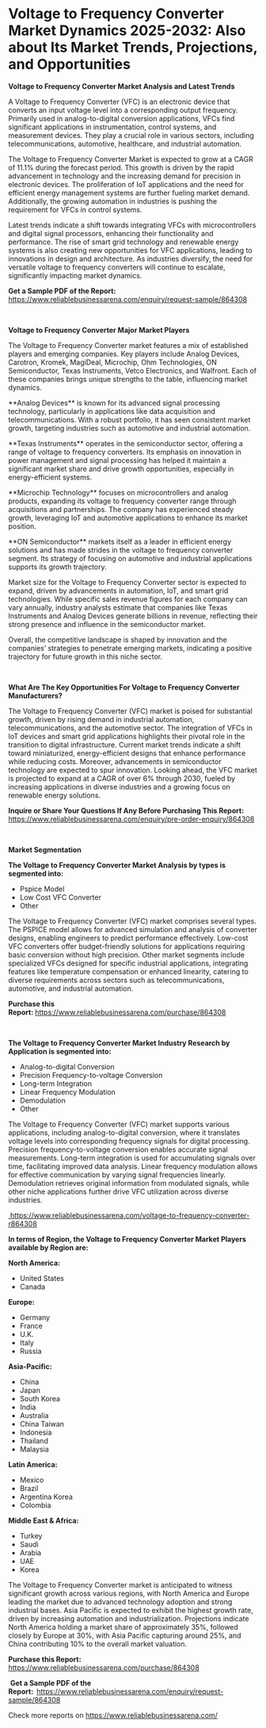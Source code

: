 <p><h1>Voltage to Frequency Converter Market Dynamics 2025-2032: Also about Its Market Trends, Projections, and Opportunities</h1></p><p><strong>Voltage to Frequency Converter Market Analysis and Latest Trends</strong></p>
<p><p>A Voltage to Frequency Converter (VFC) is an electronic device that converts an input voltage level into a corresponding output frequency. Primarily used in analog-to-digital conversion applications, VFCs find significant applications in instrumentation, control systems, and measurement devices. They play a crucial role in various sectors, including telecommunications, automotive, healthcare, and industrial automation.</p><p>The Voltage to Frequency Converter Market is expected to grow at a CAGR of 11.1% during the forecast period. This growth is driven by the rapid advancement in technology and the increasing demand for precision in electronic devices. The proliferation of IoT applications and the need for efficient energy management systems are further fueling market demand. Additionally, the growing automation in industries is pushing the requirement for VFCs in control systems.</p><p>Latest trends indicate a shift towards integrating VFCs with microcontrollers and digital signal processors, enhancing their functionality and performance. The rise of smart grid technology and renewable energy systems is also creating new opportunities for VFC applications, leading to innovations in design and architecture. As industries diversify, the need for versatile voltage to frequency converters will continue to escalate, significantly impacting market dynamics.</p></p>
<p><strong>Get a Sample PDF of the Report:&nbsp;</strong> <a href="https://www.reliablebusinessarena.com/enquiry/request-sample/864308?utm_campaign=1892&utm_medium=2&utm_source=Github&utm_content=ia&utm_term=07042025&utm_id=voltage-to-frequency-converter">https://www.reliablebusinessarena.com/enquiry/request-sample/864308</a></p>
<p>&nbsp;</p>
<p><strong>Voltage to Frequency Converter Major Market Players</strong></p>
<p><p>The Voltage to Frequency Converter market features a mix of established players and emerging companies. Key players include Analog Devices, Carotron, Kromek, MagiDeal, Microchip, Ohm Technologies, ON Semiconductor, Texas Instruments, Vetco Electronics, and Walfront. Each of these companies brings unique strengths to the table, influencing market dynamics.</p><p>**Analog Devices** is known for its advanced signal processing technology, particularly in applications like data acquisition and telecommunications. With a robust portfolio, it has seen consistent market growth, targeting industries such as automotive and industrial automation.</p><p>**Texas Instruments** operates in the semiconductor sector, offering a range of voltage to frequency converters. Its emphasis on innovation in power management and signal processing has helped it maintain a significant market share and drive growth opportunities, especially in energy-efficient systems.</p><p>**Microchip Technology** focuses on microcontrollers and analog products, expanding its voltage to frequency converter range through acquisitions and partnerships. The company has experienced steady growth, leveraging IoT and automotive applications to enhance its market position.</p><p>**ON Semiconductor** markets itself as a leader in efficient energy solutions and has made strides in the voltage to frequency converter segment. Its strategy of focusing on automotive and industrial applications supports its growth trajectory.</p><p>Market size for the Voltage to Frequency Converter sector is expected to expand, driven by advancements in automation, IoT, and smart grid technologies. While specific sales revenue figures for each company can vary annually, industry analysts estimate that companies like Texas Instruments and Analog Devices generate billions in revenue, reflecting their strong presence and influence in the semiconductor market.</p><p>Overall, the competitive landscape is shaped by innovation and the companies’ strategies to penetrate emerging markets, indicating a positive trajectory for future growth in this niche sector.</p></p>
<p>&nbsp;</p>
<p><strong>What Are The Key Opportunities For Voltage to Frequency Converter Manufacturers?</strong></p>
<p><p>The Voltage to Frequency Converter (VFC) market is poised for substantial growth, driven by rising demand in industrial automation, telecommunications, and the automotive sector. The integration of VFCs in IoT devices and smart grid applications highlights their pivotal role in the transition to digital infrastructure. Current market trends indicate a shift toward miniaturized, energy-efficient designs that enhance performance while reducing costs. Moreover, advancements in semiconductor technology are expected to spur innovation. Looking ahead, the VFC market is projected to expand at a CAGR of over 6% through 2030, fueled by increasing applications in diverse industries and a growing focus on renewable energy solutions.</p></p>
<p><strong>Inquire or Share Your Questions If Any Before Purchasing This Report:</strong> <a href="https://www.reliablebusinessarena.com/enquiry/pre-order-enquiry/864308?utm_campaign=1892&utm_medium=2&utm_source=Github&utm_content=ia&utm_term=07042025&utm_id=voltage-to-frequency-converter">https://www.reliablebusinessarena.com/enquiry/pre-order-enquiry/864308</a></p>
<p>&nbsp;</p>
<p><strong>Market Segmentation</strong></p>
<p><strong>The Voltage to Frequency Converter Market Analysis by types is segmented into:</strong></p>
<p><ul><li>Pspice Model</li><li>Low Cost VFC Converter</li><li>Other</li></ul></p>
<p><p>The Voltage to Frequency Converter (VFC) market comprises several types. The PSPICE model allows for advanced simulation and analysis of converter designs, enabling engineers to predict performance effectively. Low-cost VFC converters offer budget-friendly solutions for applications requiring basic conversion without high precision. Other market segments include specialized VFCs designed for specific industrial applications, integrating features like temperature compensation or enhanced linearity, catering to diverse requirements across sectors such as telecommunications, automotive, and industrial automation.</p></p>
<p><strong>Purchase this Report:&nbsp;</strong><a href="https://www.reliablebusinessarena.com/purchase/864308?utm_campaign=1892&utm_medium=2&utm_source=Github&utm_content=ia&utm_term=07042025&utm_id=voltage-to-frequency-converter">https://www.reliablebusinessarena.com/purchase/864308</a></p>
<p>&nbsp;</p>
<p><strong>The Voltage to Frequency Converter Market Industry Research by Application is segmented into:</strong></p>
<p><ul><li>Analog-to-digital Conversion</li><li>Precision Frequency-to-voltage Conversion</li><li>Long-term Integration</li><li>Linear Frequency Modulation</li><li>Demodulation</li><li>Other</li></ul></p>
<p><p>The Voltage to Frequency Converter (VFC) market supports various applications, including analog-to-digital conversion, where it translates voltage levels into corresponding frequency signals for digital processing. Precision frequency-to-voltage conversion enables accurate signal measurements. Long-term integration is used for accumulating signals over time, facilitating improved data analysis. Linear frequency modulation allows for effective communication by varying signal frequencies linearly. Demodulation retrieves original information from modulated signals, while other niche applications further drive VFC utilization across diverse industries.</p></p>
<p><a href="https://www.reliablebusinessarena.com/voltage-to-frequency-converter-r864308?utm_campaign=1892&utm_medium=2&utm_source=Github&utm_content=ia&utm_term=07042025&utm_id=voltage-to-frequency-converter">&nbsp;https://www.reliablebusinessarena.com/voltage-to-frequency-converter-r864308</a></p>
<p><strong>In terms of Region, the Voltage to Frequency Converter Market Players available by Region are:</strong></p>
<p>
    <p> <strong> North America: </strong>
        <ul>
            <li>United States</li>
            <li>Canada</li>
        </ul>
        </p> 
    <p> <strong> Europe: </strong>
        <ul>
            <li>Germany</li>
            <li>France</li>
            <li>U.K.</li>
            <li>Italy</li>
            <li>Russia</li>
        </ul>
        </p> 
    <p> <strong> Asia-Pacific: </strong>
        <ul>
            <li>China</li>
            <li>Japan</li>
            <li>South Korea</li>
            <li>India</li>
            <li>Australia</li>
            <li>China Taiwan</li>
            <li>Indonesia</li>
            <li>Thailand</li>
            <li>Malaysia</li>
        </ul>
        </p> 
    <p> <strong> Latin America: </strong>
        <ul>
            <li>Mexico</li>
            <li>Brazil</li>
            <li>Argentina Korea</li>
            <li>Colombia</li>
        </ul>
        </p> 
    <p> <strong> Middle East & Africa: </strong>
        <ul>
            <li>Turkey</li>
            <li>Saudi</li>
            <li>Arabia</li>
            <li>UAE</li>
            <li>Korea</li>
        </ul>
    </p>
    </p>
<p><p>The Voltage to Frequency Converter market is anticipated to witness significant growth across various regions, with North America and Europe leading the market due to advanced technology adoption and strong industrial bases. Asia Pacific is expected to exhibit the highest growth rate, driven by increasing automation and industrialization. Projections indicate North America holding a market share of approximately 35%, followed closely by Europe at 30%, with Asia Pacific capturing around 25%, and China contributing 10% to the overall market valuation.</p></p>
<p><strong>Purchase this Report: </strong><a href="https://www.reliablebusinessarena.com/purchase/864308?utm_campaign=1892&utm_medium=2&utm_source=Github&utm_content=ia&utm_term=07042025&utm_id=voltage-to-frequency-converter">https://www.reliablebusinessarena.com/purchase/864308</a></p>
<p>&nbsp;<strong>Get a Sample PDF of the Report:&nbsp;&nbsp;</strong><a href="https://www.reliablebusinessarena.com/enquiry/request-sample/864308?utm_campaign=1892&utm_medium=2&utm_source=Github&utm_content=ia&utm_term=07042025&utm_id=voltage-to-frequency-converter">https://www.reliablebusinessarena.com/enquiry/request-sample/864308</a></p>
<p><strong></strong></p>
<p>Check more reports on <a href="https://www.reliablebusinessarena.com/?utm_campaign=1892&utm_medium=2&utm_source=Github&utm_content=ia&utm_term=07042025&utm_id=voltage-to-frequency-converter">https://www.reliablebusinessarena.com/</a></p>